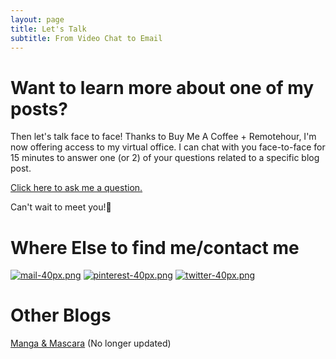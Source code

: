 ```yaml
---
layout: page
title: Let's Talk
subtitle: From Video Chat to Email
---
```

# Want to learn more about one of my posts?

Then let's talk face to face! Thanks to Buy Me A Coffee + Remotehour, I'm now offering access to my virtual office. I can chat with you face-to-face for 15 minutes to answer one (or 2) of your questions related to a specific blog post.  

[Click here to ask me a question.](https://www.buymeacoffee.com/arcadiapage)

Can't wait to meet you!🙂

# Where Else to find me/contact me

[![mail-40px.png](https://i.postimg.cc/yxz84Qmx/mail-40px.png)](mailto:arcadiapage@gmail.com) [![pinterest-40px.png](https://i.postimg.cc/gJh27F61/pinterest-40px.png)](https://www.pinterest.com/arcadiapage/) [![twitter-40px.png](https://i.postimg.cc/R0y0GVqc/twitter-40px.png)](https://twitter.com/arcadiapage) 


# Other Blogs

[Manga & Mascara](https://manga-arcadia.blogspot.com/) (No longer updated)

